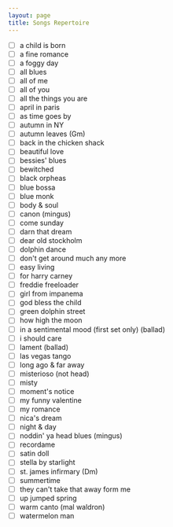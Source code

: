 ```yaml
---
layout: page
title: Songs Repertoire
---
```

- [ ] a child is born
- [ ] a fine romance
- [ ] a foggy day
- [ ] all blues
- [ ]  all of me
- [ ] all of you
- [ ] all the things you are
- [ ] april in paris
- [ ] as time goes by
- [ ] autumn in NY
- [ ] autumn leaves (Gm)
- [ ] back in the chicken shack
- [ ] beautiful love
- [ ] bessies' blues
- [ ] bewitched
- [ ] black orpheas
- [ ] blue bossa
- [ ] blue monk
- [ ] body & soul
- [ ] canon (mingus)
- [ ] come sunday
- [ ] darn that dream
- [ ] dear old stockholm
- [ ] dolphin dance
- [ ] don't get around much any more
- [ ] easy living
- [ ] for harry carney
- [ ] freddie freeloader
- [ ] girl from impanema
- [ ] god bless the child
- [ ] green dolphin street
- [ ] how high the moon
- [ ] in a sentimental mood (first set only)  (ballad)
- [ ] i should care
- [ ] lament (ballad)
- [ ] las vegas tango
- [ ] long ago & far away
- [ ] misterioso (not head)
- [ ] misty
- [ ] moment's notice
- [ ] my funny valentine
- [ ] my romance
- [ ] nica's dream
- [ ] night & day
- [ ] noddin' ya head blues (mingus)
- [ ] recordame
- [ ] satin doll
- [ ] stella by starlight
- [ ] st. james infirmary (Dm)
- [ ] summertime
- [ ] they can't take that away form me
- [ ] up jumped spring 
- [ ] warm canto (mal waldron)
- [ ] watermelon man